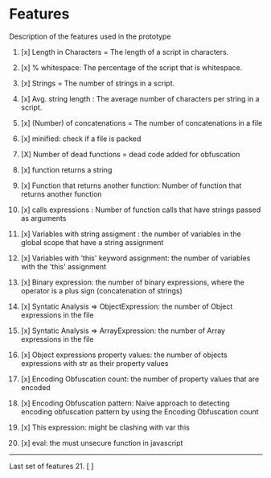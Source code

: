 # Features

Description of the features used in the prototype

1. [x] Length in Characters = The length of a script in characters.
   
2. [x] % whitespace: The percentage of the script that is whitespace.

<!-- no longer in use -->
3. [x] Strings = The number of strings in a script.
  
4. [x] Avg. string length : The average number of characters per string in a script.

<!-- replaced by binary operations -->
5. [x] (Number) of concatenations = The number of concatenations in a file
<!-- not useful -->
6. [x] minified: check if a file is packed

<!-- requires control flow code -->
7. [X] Number of dead functions = dead code added for obfuscation
   
8. [x] function returns a string 

<!-- ! Post prototype -->
<!-- * working => unusedfunctions  -->
9. [x] Function that returns another function: Number of function that returns another function
    
10. [x] calls expressions : Number of function calls that have strings passed as arguments

11. [x] Variables with string assigment : the number of variables in the global scope that have a string assignment 

12. [x] Variables with 'this' keyword assignment: the number of variables with the 'this' assignment 

13. [x] Binary expression: the number of binary expressions, where the operator is a plus sign (concatenation of strings)   

14. [x] Syntatic Analysis => ObjectExpression: the number of Object expressions in the file 

15. [x] Syntatic Analysis => ArrayExpression: the number of Array expressions in the file

16. [x] Object expressions property values: the number of objects expressions with str as their property values  

17. [x] Encoding Obfuscation count: the number of property values that are encoded

18. [x] Encoding Obfuscation pattern: Naive approach to detecting encoding obfuscation pattern by using the Encoding Obfuscation count

19. [x] This expression: might be clashing with var this

20. [x] eval: the must unsecure function in javascript


--------
Last set of features
21. [ ]  
